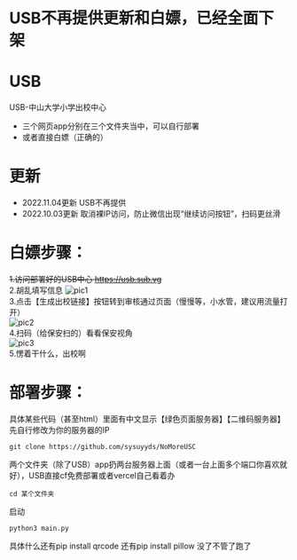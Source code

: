# USB不再提供更新和白嫖，已经全面下架

# USB
USB-中山大学小学出校中心

- 三个网页app分别在三个文件夹当中，可以自行部署
- 或者直接白嫖（正确的）

# 更新
- 2022.11.04更新
USB不再提供
- 2022.10.03更新
取消裸IP访问，防止微信出现“继续访问按钮”，扫码更丝滑

# 白嫖步骤：
~~1.访问部署好的USB中心 https://usb.sub.vg~~    
2.胡乱填写信息
![pic1](1.jpg)   
3.点击【生成出校链接】按钮转到审核通过页面（慢慢等，小水管，建议用流量打开）    
![pic2](2.jpg)     
4.扫码（给保安扫的）看看保安视角     
![pic3](3.jpg)     
5.愣着干什么，出校啊

# 部署步骤：
具体某些代码（甚至html）里面有中文显示【绿色页面服务器】【二维码服务器】先自行修改为你的服务器的IP

```
git clone https://github.com/sysuyyds/NoMoreUSC
```
两个文件夹（除了USB）app扔两台服务器上面（或者一台上面多个端口你喜欢就好），USB直接cf免费部署或者vercel自己看着办
```
cd 某个文件夹
```
启动
```
python3 main.py
```
具体什么还有pip install qrcode
还有pip install pillow
没了不管了跑了
